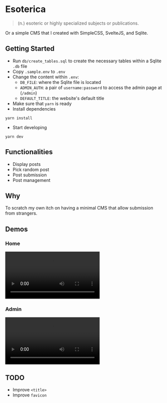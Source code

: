 # Esoterica

> (n.) esoteric or highly specialized subjects or publications.

Or a simple CMS that I created with SimpleCSS, SvelteJS, and Sqlite.

## Getting Started

- Run `db/create_tables.sql` to create the necessary tables within a Sqlite `.db` file
- Copy `.sample.env` to `.env`
- Change the content within `.env`:
  - `DB_FILE`: where the Sqlite file is located
  - `ADMIN_AUTH`: a pair of `username:password` to access the admin page at (`/admin`)
  - `DEFAULT_TITLE`: the website's default title
- Make sure that `yarn` is ready
- Install dependencies

```shell
yarn install
```

- Start developing

```shell
yarn dev
```

## Functionalities

- Display posts
- Pick random post
- Post submission
- Post management

## Why

To scratch my own itch on having a minimal CMS that allow submission from strangers.

## Demos

### Home

![](/docs/demos/home.mp4)

### Admin

![](/docs/demos/admin.mp4)

## TODO

- Improve `<title>`
- Improve `favicon`
